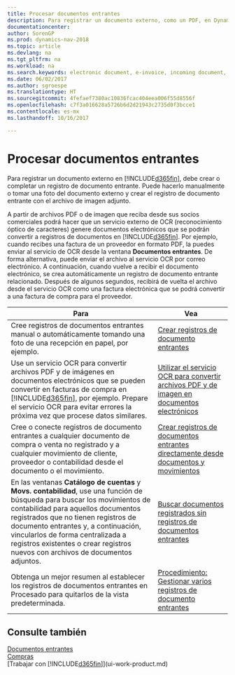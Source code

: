 ```yaml
---
title: Procesar documentos entrantes
description: Para registrar un documento externo, como un PDF, en Dynamics NAV, cree o complete un registro de documento entrante.
documentationcenter: 
author: SorenGP
ms.prod: dynamics-nav-2018
ms.topic: article
ms.devlang: na
ms.tgt_pltfrm: na
ms.workload: na
ms.search.keywords: electronic document, e-invoice, incoming document, OCR, ecommerce, document exchange, import invoice
ms.date: 06/02/2017
ms.author: sgroespe
ms.translationtype: HT
ms.sourcegitcommit: 4fefaef7380ac10836fcac404eea006f55d8556f
ms.openlocfilehash: c7f3a016628a5726b6d2d21943c2735d0f3bcce1
ms.contentlocale: es-mx
ms.lasthandoff: 10/16/2017

---
```

# <a name="processing-incoming-documents"></a>Procesar documentos entrantes
Para registrar un documento externo en [!INCLUDE[d365fin](includes/d365fin_md.md)], debe crear o completar un registro de documento entrante. Puede hacerlo manualmente o tomar una foto del documento externo y crear el registro de documento entrante con el archivo de imagen adjunto.

A partir de archivos PDF o de imagen que reciba desde sus socios comerciales podrá hacer que un servicio externo de OCR (reconocimiento óptico de caracteres) genere documentos electrónicos que se podrán convertir a registros de documentos en [!INCLUDE[d365fin](includes/d365fin_md.md)]. Por ejemplo, cuando recibes una factura de un proveedor en formato PDF, la puedes enviar al servicio de OCR desde la ventana **Documentos entrantes**. De forma alternativa, puede enviar el archivo al servicio OCR por correo electrónico. A continuación, cuando vuelve a recibir el documento electrónico, se crea automáticamente un registro de documento entrante relacionado. Después de algunos segundos, recibirá de vuelta el archivo desde el servicio OCR como una factura electrónica que se podrá convertir a una factura de compra para el proveedor.

| Para | Vea |
| --- | --- |
| Cree registros de documentos entrantes manual o automáticamente tomando una foto de una recepción en papel, por ejemplo. |[Crear registros de documento entrantes](across-how-create-income-document-records.md) |
| Use un servicio OCR para convertir archivos PDF y de imágenes en documentos electrónicos que se pueden convertir en facturas de compra en [!INCLUDE[d365fin](includes/d365fin_md.md)], por ejemplo. Prepare el servicio OCR para evitar errores la próxima vez que procese datos similares. |[Utilizar el servicio OCR para convertir archivos PDF y de imagen en documentos electrónicos](across-how-use-ocr-pdf-images-files.md) |
| Cree o conecte registros de documento entrantes a cualquier documento de compra o venta no registrado y a cualquier movimiento de cliente, proveedor o contabilidad desde el documento o el movimiento. |[Crear registros de documentos entrantes directamente desde documentos y movimientos](across-how-connect-disconnect-income-document-records.md) |
| En las ventanas **Catálogo de cuentas** y **Movs. contabilidad**, use una función de búsqueda para buscar los movimientos de contabilidad para aquellos documentos registrados que no tienen registros de documento entrantes y, a continuación, vincularlos de forma centralizada a registros existentes o crear registros nuevos con archivos de documentos adjuntos. |[Buscar documentos registrados sin registros de documentos entrantes](across-how-find-posted-documents-without-income-document-records.md) |
| Obtenga un mejor resumen al establecer los registros de documentos entrantes en Procesado para quitarlos de la vista predeterminada. |[Procedimiento: Gestionar varios registros de documento entrantes](across-how-manage-many-income-document-records.md) |

## <a name="see-also"></a>Consulte también
[Documentos entrantes](across-income-documents.md)  
[Compras](purchasing-manage-purchasing.md)  
[Trabajar con [!INCLUDE[d365fin](includes/d365fin_md.md)]](ui-work-product.md)

